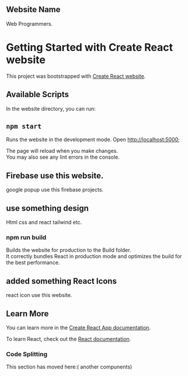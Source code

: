   ## Website Name 

  Web Programmers.

# Getting Started with Create React website
This project was bootstrapped with [Create React website](LInk).

## Available Scripts
In the website directory, you can run:

## `npm start`

Runs the website in the development mode.
Open [http://localhost:5000](http://localhost:5000);

The page will reload when you make changes.\
You may also see any lint errors in the console.

## Firebase use this website.
google popup use this firebase projects.

## use something design
Html css and react tailwind etc.

### npm run build

Builds the website for production to the Build folder.\
It correctly bundles React in production mode and optimizes the build for the best performance.

## added something React Icons
react icon use this website.

## Learn More
You can learn more in the [Create React App documentation](https://facebook.github.io/create-react-app/docs/getting-started).

To learn React, check out the [React documentation](https://reactjs.org/).

### Code Splitting

This section has moved here:( another compunents)




